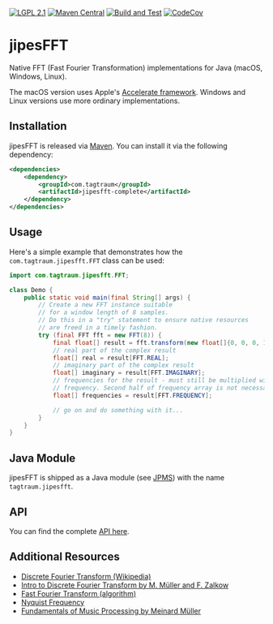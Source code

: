 [![LGPL 2.1](https://img.shields.io/badge/License-LGPL_2.1-blue.svg)](https://www.gnu.org/licenses/old-licenses/lgpl-2.1.html)
[![Maven Central](https://maven-badges.herokuapp.com/maven-central/com.tagtraum/jipesfft/badge.svg)](https://maven-badges.herokuapp.com/maven-central/com.tagtraum/jipesfft)
[![Build and Test](https://github.com/hendriks73/jipesFFT/workflows/Build%20and%20Test/badge.svg?branch=main)](https://github.com/hendriks73/jipesFFT/actions?query=branch%3Amain++)
[![CodeCov](https://codecov.io/gh/hendriks73/jipesFFT/branch/main/graph/badge.svg?token=DFf7RcXFkf)](https://codecov.io/gh/hendriks73/jipesFFT/branch/main)


# jipesFFT

Native FFT (Fast Fourier Transformation) implementations for Java
(macOS, Windows, Linux).

The macOS version uses Apple's [Accelerate
framework](https://developer.apple.com/documentation/accelerate).
Windows and Linux versions use more ordinary implementations.


## Installation

jipesFFT is released via [Maven](https://maven.apache.org).
You can install it via the following dependency:

```xml
<dependencies>
    <dependency>
        <groupId>com.tagtraum</groupId>
        <artifactId>jipesfft-complete</artifactId>
    </dependency>
</dependencies>
```

## Usage

Here's a simple example that demonstrates how the `com.tagtraum.jipesfft.FFT`
class can be used:

```java
import com.tagtraum.jipesfft.FFT;

class Demo {
    public static void main(final String[] args) {
        // Create a new FFT instance suitable
        // for a window length of 8 samples.
        // Do this in a "try" statement to ensure native resources
        // are freed in a timely fashion.
        try (final FFT fft = new FFT(8)) {
            final float[] result = fft.transform(new float[]{0, 0, 0, 1, 0, 0, 0, 1});
            // real part of the complex result
            float[] real = result[FFT.REAL];
            // imaginary part of the complex result
            float[] imaginary = result[FFT.IMAGINARY];
            // frequencies for the result - must still be multiplied with sampling
            // frequency. Second half of frequency array is not necessarily useful.
            float[] frequencies = result[FFT.FREQUENCY];

            // go on and do something with it...
        }
    }
}
```

## Java Module

jipesFFT is shipped as a Java module
(see [JPMS](https://en.wikipedia.org/wiki/Java_Platform_Module_System))
with the name `tagtraum.jipesfft`.


## API

You can find the complete [API here](https://hendriks73.github.io/jipesFFT/).
                       

## Additional Resources

- [Discrete Fourier Transform (Wikipedia)](https://en.wikipedia.org/wiki/Discrete_Fourier_transform)
- [Intro to Discrete Fourier Transform by M. Müller and F. Zalkow](https://www.audiolabs-erlangen.de/resources/MIR/FMP/C2/C2_DFT-FFT.html)
- [Fast Fourier Transform (algorithm)](https://en.wikipedia.org/wiki/Fast_Fourier_transform)
- [Nyquist Frequency](https://en.wikipedia.org/wiki/Nyquist_frequency)
- [Fundamentals of Music Processing by Meinard Müller](https://www.springer.com/gp/book/9783030698072) 